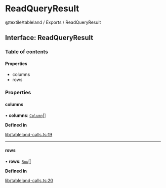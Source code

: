 # ReadQueryResult

@textile/tableland / Exports / ReadQueryResult

## Interface: ReadQueryResult

### Table of contents

#### Properties

* columns
* rows

### Properties

#### columns

• **columns**: [`Column`](broken-reference)\[]

**Defined in**

[lib/tableland-calls.ts:19](https://github.com/textileio/js-tableland/blob/main/src/lib/tableland-calls.ts#L19)

***

#### rows

• **rows**: [`Row`](broken-reference)\[]

**Defined in**

[lib/tableland-calls.ts:20](https://github.com/textileio/js-tableland/blob/main/src/lib/tableland-calls.ts#L20)
